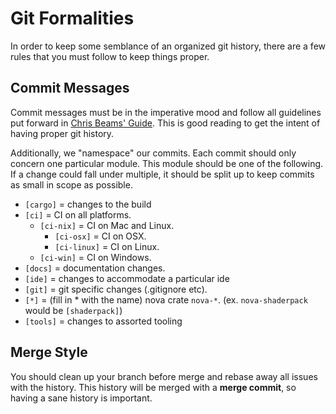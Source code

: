 # Git Formalities

In order to keep some semblance of an organized git history, there are
a few rules that you must follow to keep things proper.

## Commit Messages

Commit messages must be in the imperative mood and follow all guidelines
put forward in [Chris Beams' Guide](https://chris.beams.io/posts/git-commit/).
This is good reading to get the intent of having proper git history.

Additionally, we "namespace" our commits. Each commit should only concern
one particular module. This module should be one of the following. If
a change could fall under multiple, it should be split up to keep commits
as small in scope as possible.

* `[cargo]` = changes to the build
* `[ci]` = CI on all platforms.
  * `[ci-nix]` = CI on Mac and Linux.
    * `[ci-osx]` = CI on OSX.
    * `[ci-linux]` = CI on Linux.
  * `[ci-win]` = CI on Windows.
* `[docs]` = documentation changes.
* `[ide]` = changes to accommodate a particular ide
* `[git]` = git specific changes (.gitignore etc).
* `[*]` = (fill in * with the name) nova crate `nova-*`. (ex. `nova-shaderpack` would be `[shaderpack]`) 
* `[tools]` = changes to assorted tooling

## Merge Style

You should clean up your branch before merge and rebase away all issues
with the history. This history will be merged with a **merge commit**, so
having a sane history is important.
